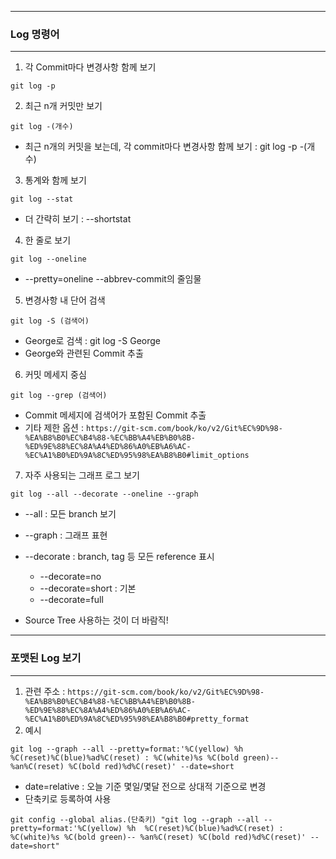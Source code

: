 -----
### Log 명령어
-----
1. 각 Commit마다 변경사항 함께 보기
```
git log -p
```

2. 최근 n개 커밋만 보기
```
git log -(개수)
```
  - 최근 n개의 커밋을 보는데, 각 commit마다 변경사항 함께 보기 : git log -p -(개수)

3. 통계와 함께 보기
```
git log --stat
```
  - 더 간략히 보기 : --shortstat

4. 한 줄로 보기
```
git log --oneline
```
  - --pretty=oneline --abbrev-commit의 줄임물

5. 변경사항 내 단어 검색
```
git log -S (검색어)
````
  - George로 검색 : git log -S George
  - George와 관련된 Commit 추출

6. 커밋 메세지 중심
```
git log --grep (검색어)
```
  - Commit 메세지에 검색어가 포함된 Commit 추출
  - 기타 제한 옵션 : ```https://git-scm.com/book/ko/v2/Git%EC%9D%98-%EA%B8%B0%EC%B4%88-%EC%BB%A4%EB%B0%8B-%ED%9E%88%EC%8A%A4%ED%86%A0%EB%A6%AC-%EC%A1%B0%ED%9A%8C%ED%95%98%EA%B8%B0#limit_options```

7. 자주 사용되는 그래프 로그 보기
```
git log --all --decorate --oneline --graph
```
  - --all : 모든 branch 보기
  - --graph : 그래프 표현
  - --decorate : branch, tag 등 모든 reference 표시
    + --decorate=no
    + --decorate=short : 기본
    + --decorate=full
   
  - Source Tree 사용하는 것이 더 바람직!

-----
### 포맷된 Log 보기
-----
1. 관련 주소 : ```https://git-scm.com/book/ko/v2/Git%EC%9D%98-%EA%B8%B0%EC%B4%88-%EC%BB%A4%EB%B0%8B-%ED%9E%88%EC%8A%A4%ED%86%A0%EB%A6%AC-%EC%A1%B0%ED%9A%8C%ED%95%98%EA%B8%B0#pretty_format```
2. 예시
```
git log --graph --all --pretty=format:'%C(yellow) %h  %C(reset)%C(blue)%ad%C(reset) : %C(white)%s %C(bold green)-- %an%C(reset) %C(bold red)%d%C(reset)' --date=short
```
  - date=relative : 오늘 기준 몇일/몇달 전으로 상대적 기준으로 변경
  - 단축키로 등록하여 사용
```
git config --global alias.(단축키) "git log --graph --all --pretty=format:'%C(yellow) %h  %C(reset)%C(blue)%ad%C(reset) : %C(white)%s %C(bold green)-- %an%C(reset) %C(bold red)%d%C(reset)' --date=short"
```



